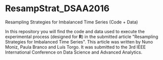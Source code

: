# ResampStrat_DSAA2016
Resampling Strategies for Imbalanced Time Series (Code + Data)

In this repository you will find the code and data used to execute the experimental process (designed for <b>R</b>) in the submitted article "Resampling Strategies for Imbalanced Time Series". This article was written by Nuno Moniz, Paula Branco and Luís Torgo. It was submitted to the 3rd IEEE International Conference on Data Science and Advanced Analytics.

